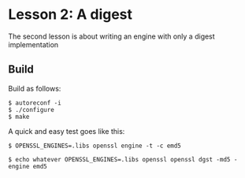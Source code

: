 # Lesson 2: A digest

The second lesson is about writing an engine with only a digest implementation

## Build

Build as follows:

    $ autoreconf -i
    $ ./configure
    $ make

A quick and easy test goes like this:

    $ OPENSSL_ENGINES=.libs openssl engine -t -c emd5

    $ echo whatever OPENSSL_ENGINES=.libs openssl openssl dgst -md5 -engine emd5

